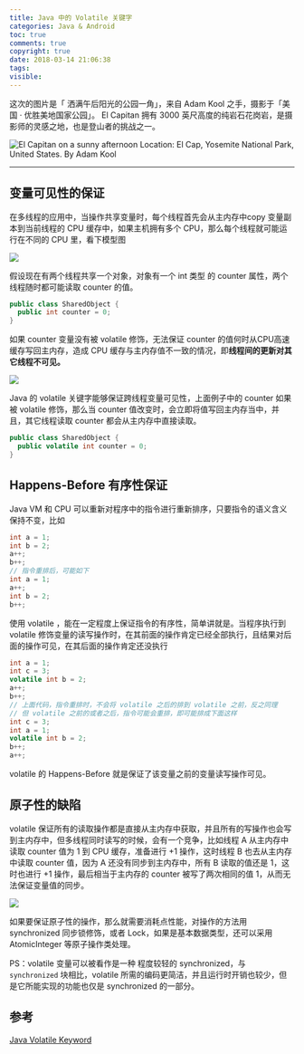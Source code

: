 ```yaml
---
title: Java 中的 Volatile 关键字
categories: Java & Android
toc: true
comments: true
copyright: true
date: 2018-03-14 21:06:38
tags:
visible:
---
```


这次的图片是「 洒满午后阳光的公园一角」，来自 Adam Kool 之手，摄影于「美国 · 优胜美地国家公园」。 El Capitan 拥有 3000 英尺高度的纯岩石花岗岩，是摄影师的灵感之地，也是登山者的挑战之一。

<!--more-->

![El Capitan on a sunny afternoon <br/> Location: El Cap, Yosemite National Park, United States. <br/> By Adam Kool](/unsplash/adam-kool-11868-unsplash.jpg)

------

## 变量可见性的保证

在多线程的应用中，当操作共享变量时，每个线程首先会从主内存中copy 变量副本到当前线程的 CPU 缓存中，如果主机拥有多个 CPU，那么每个线程就可能运行在不同的 CPU 里，看下模型图

![](/images/Java/java-volatile-1.png)

假设现在有两个线程共享一个对象，对象有一个 int 类型 的 counter 属性，两个线程随时都可能读取 counter 的值。

```java
public class SharedObject {
  public int counter = 0;
}
```

如果 counter 变量没有被 volatile 修饰，无法保证 counter 的值何时从CPU高速缓存写回主内存，造成 CPU 缓存与主内存值不一致的情况，即**线程间的更新对其它线程不可见。**

![](/images/Java/java-volatile-2.png)

Java 的 volatile 关键字能够保证跨线程变量可见性，上面例子中的 counter 如果被 volatile 修饰，那么当 counter 值改变时，会立即将值写回主内存当中，并且，其它线程读取 counter 都会从主内存中直接读取。

```java
public class SharedObject {
  public volatile int counter = 0;
}
```



## Happens-Before 有序性保证

Java VM 和 CPU 可以重新对程序中的指令进行重新排序，只要指令的语义含义保持不变，比如

```java
int a = 1;
int b = 2;
a++;
b++;
// 指令重排后，可能如下
int a = 1;
a++;
int b = 2;
b++;
```

使用 volatile ，能在一定程度上保证指令的有序性，简单讲就是。当程序执行到 volatile 修饰变量的读写操作时，在其前面的操作肯定已经全部执行，且结果对后面的操作可见，在其后面的操作肯定还没执行

```java
int a = 1;
int c = 3;
volatile int b = 2; 
a++;
b++;
// 上面代码，指令重排时，不会将 volatile 之后的排到 volatile 之前，反之同理
// 但 volatile 之前的或者之后，指令可能会重排，即可能排成下面这样
int c = 3;
int a = 1;
volatile int b = 2; 
b++;
a++;
```

 volatile 的 Happens-Before 就是保证了该变量之前的变量读写操作可见。



## 原子性的缺陷

volatile 保证所有的读取操作都是直接从主内存中获取，并且所有的写操作也会写到主内存中，但多线程同时读写的时候，会有一个竞争，比如线程 A 从主内存中读取 counter 值为 1 到 CPU 缓存，准备进行 +1 操作，这时线程 B 也去从主内存中读取 counter 值，因为 A 还没有同步到主内存中，所有 B 读取的值还是 1，这时也进行 +1 操作，最后相当于主内存的 counter 被写了两次相同的值 1，从而无法保证变量值的同步。

![](/images/Java/java-volatile-3.png)

如果要保证原子性的操作，那么就需要消耗点性能，对操作的方法用 synchronized 同步锁修饰，或者 Lock，如果是基本数据类型，还可以采用 AtomicInteger 等原子操作类处理。



PS：volatile 变量可以被看作是一种 程度较轻的 synchronized，与 `synchronized` 块相比，volatile 所需的编码更简洁，并且运行时开销也较少，但是它所能实现的功能也仅是 synchronized 的一部分。



## 参考

[Java Volatile Keyword](http://tutorials.jenkov.com/java-concurrency/volatile.html)
